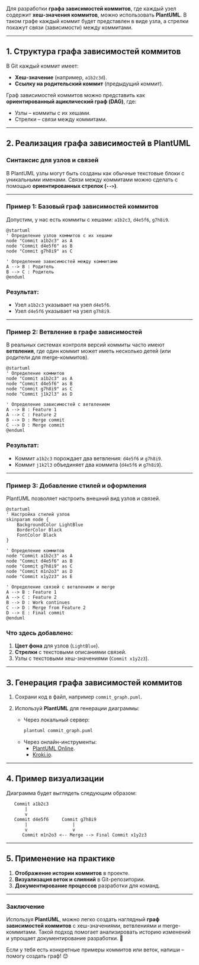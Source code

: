 Для разработки **графа зависимостей коммитов**, где каждый узел содержит **хеш-значения коммитов**, можно использовать **PlantUML**. В таком графе каждый коммит будет представлен в виде узла, а стрелки покажут связи (зависимости) между коммитами.

---

## **1. Структура графа зависимостей коммитов**
В Git каждый коммит имеет:
- **Хеш-значение** (например, `a1b2c3d`).
- **Ссылку на родительский коммит** (предыдущий коммит).

Граф зависимостей коммитов можно представить как **ориентированный ациклический граф (DAG)**, где:
- Узлы – коммиты с их хешами.
- Стрелки – связи между коммитами.

---

## **2. Реализация графа зависимостей в PlantUML**

### **Синтаксис для узлов и связей**
В PlantUML узлы могут быть созданы как обычные текстовые блоки с уникальными именами. Связи между коммитами можно сделать с помощью **ориентированных стрелок (`-->`)**.

---

### **Пример 1: Базовый граф зависимостей коммитов**
Допустим, у нас есть коммиты с хешами: `a1b2c3`, `d4e5f6`, `g7h8i9`.

```plantuml
@startuml
' Определение узлов коммитов с их хешами
node "Commit a1b2c3" as A
node "Commit d4e5f6" as B
node "Commit g7h8i9" as C

' Определение зависимостей между коммитами
A --> B : Родитель
B --> C : Родитель
@enduml
```

### **Результат**:
- Узел `a1b2c3` указывает на узел `d4e5f6`.
- Узел `d4e5f6` указывает на узел `g7h8i9`.

---

### **Пример 2: Ветвление в графе зависимостей**
В реальных системах контроля версий коммиты часто имеют **ветвления**, где один коммит может иметь несколько детей (или родители для merge-коммитов).

```plantuml
@startuml
' Определение коммитов
node "Commit a1b2c3" as A
node "Commit d4e5f6" as B
node "Commit g7h8i9" as C
node "Commit j1k2l3" as D

' Определение зависимостей с ветвлением
A --> B : Feature 1
A --> C : Feature 2
B --> D : Merge commit
C --> D : Merge commit
@enduml
```

### **Результат**:
- Коммит `a1b2c3` порождает два ветвления: `d4e5f6` и `g7h8i9`.
- Коммит `j1k2l3` объединяет два коммита (`d4e5f6` и `g7h8i9`).

---

### **Пример 3: Добавление стилей и оформления**
PlantUML позволяет настроить внешний вид узлов и связей.

```plantuml
@startuml
' Настройка стилей узлов
skinparam node {
    BackgroundColor LightBlue
    BorderColor Black
    FontColor Black
}

' Определение коммитов
node "Commit a1b2c3" as A
node "Commit d4e5f6" as B
node "Commit g7h8i9" as C
node "Commit m1n2o3" as D
node "Commit x1y2z3" as E

' Определение связей с ветвлением и merge
A --> B : Feature 1
A --> C : Feature 2
B --> D : Work continues
C --> D : Merge from Feature 2
D --> E : Final commit
@enduml
```

### **Что здесь добавлено**:
1. **Цвет фона** для узлов (`LightBlue`).
2. **Стрелки** с текстовыми описаниями связей.
3. Узлы с текстовыми хеш-значениями (`Commit x1y2z3`).

---

## **3. Генерация графа зависимостей коммитов**

1. Сохрани код в файл, например `commit_graph.puml`.

2. Используй **PlantUML** для генерации диаграммы:
   - Через локальный сервер:
     ```bash
     plantuml commit_graph.puml
     ```
   - Через онлайн-инструменты:
     - [PlantUML Online](https://plantuml.com/plantuml).
     - [Kroki.io](https://kroki.io).

---

## **4. Пример визуализации**
Диаграмма будет выглядеть следующим образом:

```
   Commit a1b2c3
       |
       v
   Commit d4e5f6     Commit g7h8i9
       |                 |
       v                 v
      Commit m1n2o3 <-- Merge --> Final Commit x1y2z3
```

---

## **5. Применение на практике**
1. **Отображение истории коммитов** в проекте.
2. **Визуализация веток и слияний** в Git-репозитории.
3. **Документирование процессов** разработки для команд.

---

### **Заключение**
Используя **PlantUML**, можно легко создать наглядный **граф зависимостей коммитов** с хеш-значениями, ветвлениями и merge-коммитами. Такой подход помогает анализировать историю изменений и упрощает документирование разработки. 🚀

Если у тебя есть конкретные примеры коммитов или веток, напиши – помогу создать граф! 😊